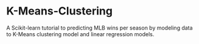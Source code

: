 # K-Means-Clustering
A Scikit-learn tutorial to predicting MLB wins per season by modeling data to K-Means clustering model and linear regression models.
